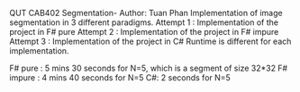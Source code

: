 QUT CAB402 Segmentation- Author: Tuan Phan
Implementation of image segmentation in 3 different paradigms.
Attempt 1 : Implementation of the project in F# pure
Attempt 2 : Implementation of the project in F# impure
Attempt 3 : Implementation of the project in C# 
Runtime is different for each implementation.

F# pure : 5 mins 30 seconds for N=5, which is a segment of size 32*32
F# impure : 4 mins 40 seconds for N=5
C#: 2 seconds for N=5

